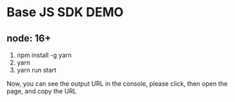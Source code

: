 # Base JS SDK DEMO
## node: 16+
1. npm install -g yarn
2. yarn
3. yarn run start

Now, you can see the output URL in the console, please click, then open the page, and copy the URL